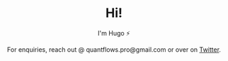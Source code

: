 <h1 align='center'> Hi!</h1>
<p align='center'>
I'm Hugo ⚡
</p>
<p align='center'>For enquiries, reach out @ quantflows.pro@gmail.com or over on <a href="https://twitter.com/quantflows">Twitter</a>.</p>
